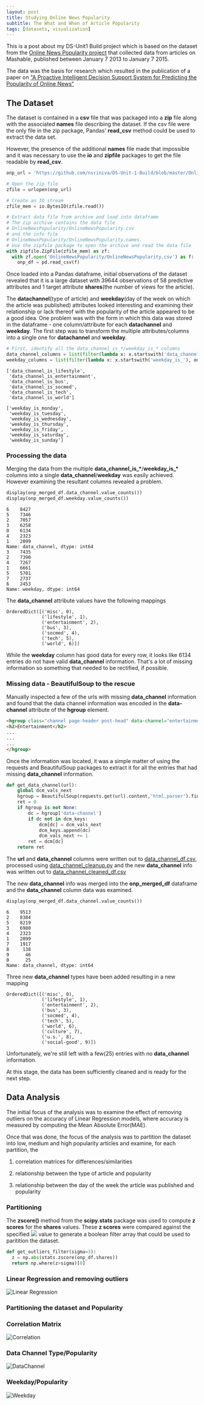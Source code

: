 ```yaml
---
layout: post
title: Studying Online News Popularity
subtitle: The What and When of Article Popularity
tags: [datasets, visualization]
---
```


This is a post about my DS-Unit1 Build project which is based on the dataset from the [Online News Popularity project](https://archive.ics.uci.edu/ml/datasets/online+news+popularity) that collected data from articles on Mashable, published between January 7 2013 to January 7 2015.

The data was the basis for research which resulted in the publication of a paper on ["A Proactive Intelligent Decision Support System for Predicting the Popularity of Online News"](https://www.researchgate.net/publication/283510525_A_Proactive_Intelligent_Decision_Support_System_for_Predicting_the_Popularity_of_Online_News)

## The Dataset
The dataset is contained in a **csv** file that was packaged into a **zip** file along with the associated **names** file describing the dataset. If the csv file were the only file in the zip package, Pandas' **read_csv** method could be used to extract the data set. 

However, the presence of the additional **names** file made that impossible and it was necessary to use the  **io** and **zipfile** packages to get the file readable by **read_csv**.

```python
onp_url = 'https://github.com/nsriniva/DS-Unit-1-Build/blob/master/OnlineNewsPopularity.zip?raw=true'

# Open the zip file
zfile = urlopen(onp_url)

# Create an IO stream
zfile_mem = io.BytesIO(zfile.read())

# Extract data file from archive and load into dataframe
# The zip archive contains the data file 
# OnlineNewsPopularity/OnlineNewsPopularity.csv 
# and the info file 
# OnlineNewsPopularity/OnlineNewsPopularity.names.
# Use the zipfile package to open the archive and read the data file
with zipfile.ZipFile(zfile_mem) as zf:
  with zf.open('OnlineNewsPopularity/OnlineNewsPopularity.csv') as f:
    onp_df = pd.read_csv(f)
```    

Once loaded into a Pandas dataframe, initial observations of the dataset revealed that it is a large dataset with 39644 observations of 58 predictive attributes and 1 target attribute **shares**(the number of views for the article). 

The **datachannel**(type of article) and **weekday**(day of the week on which the article was published) attributes looked interesting and examining their relationship or lack thereof with the popularity of the article appeared to be a good idea. One problem was with the form in which this data was stored in the dataframe - one column/attribute for each **datachannel** and **weekday**. The first step was to transform the multiple attributes/columns into a single one for **datachannel** and **weekday**.
 
```python
# First, identify all the data_channel_is_*/weekday_is_* columns
data_channel_columns = list(filter(lambda x: x.startswith('data_channel_is_'), onp_df.columns))
weekday_columns = list(filter(lambda x: x.startswith('weekday_is_'), onp_df.columns))
```
~~~
['data_channel_is_lifestyle', 
 'data_channel_is_entertainment',
 'data_channel_is_bus',
 'data_channel_is_socmed',
 'data_channel_is_tech',
 'data_channel_is_world']

['weekday_is_monday',
 'weekday_is_tuesday',
 'weekday_is_wednesday',
 'weekday_is_thursday',
 'weekday_is_friday',
 'weekday_is_saturday',
 'weekday_is_sunday']
~~~

### Processing the data
Merging the data from the multiple **data_channel_is_\***/**weekday_is_\*** columns into a single **data_channel**/**weekday** was easily achieved.
However examining the resultant columns revealed a problem.
```python
display(onp_merged_df.data_channel.value_counts())
display(onp_merged_df.weekday.value_counts())
```
~~~
6    8427
5    7346
2    7057
3    6258
0    6134
4    2323
1    2099
Name: data_channel, dtype: int64
3    7435
2    7390
4    7267
1    6661
5    5701
7    2737
6    2453
Name: weekday, dtype: int64
~~~
The **data_channel** attribute values have the following mappings
~~~
OrderedDict([('misc', 0),
             ('lifestyle', 1),
             ('entertainment', 2),
             ('bus', 3),
             ('socmed', 4),
             ('tech', 5),
             ('world', 6)])
~~~
While the **weekday** column has good data for every row, it looks like 6134 entries do not have valid **data_channel** information. That's a lot of missing information so something that needed to be rectified, if possible.

### Missing data - BeautifulSoup to the rescue

Manually inspected a few of the urls with missing **data_channel** information and found that the data channel information was encoded in the **data-channel** attribute of the **hgroup** element.

```html
<hgroup class="channel page-header post-head" data-channel="entertainment" data-section="sec0=entertainment&amp;sec1=index&amp;sec2=">
<h2>Entertainment</h2>
...
...
...
</hgroup>
```
Once the information was located, it was a simple matter of using the requests and BeautifulSoup packages to extract it for all the entries that had missing **data_channel** information.

```python
def get_data_channel(url):
    global dcm_vals_next
    hgroup = BeautifulSoup(requests.get(url).content,'html.parser').find('hgroup')
    ret = 0
    if hgroup is not None:
        dc = hgroup['data-channel']
        if dc not in dcm_keys:
            dcm[dc] = dcm_vals_next
            dcm_keys.append(dc)
            dcm_vals_next += 1
        ret = dcm[dc]
    return ret

```
The **url** and **data_channel** columns were written out to [data_channel_df.csv](https://raw.githubusercontent.com/nsriniva/DS-Unit-1-Build/master/data_channel_df.csv), processed using [data_channel_cleanup.py](https://raw.githubusercontent.com/nsriniva/DS-Unit-1-Build/master/data_channel_cleanup.py) and the new **data_channel** info was written out to [data_channel_cleaned_df.csv](https://raw.githubusercontent.com/nsriniva/DS-Unit-1-Build/master/data_channel_cleaned_df.csv)

The new **data_channel** info was merged into the **onp_merged_df** dataframe and the **data_channel** column data was examined.

```python
display(onp_merged_df.data_channel.value_counts())
```
~~~
6    9513
2    8384
5    8219
3    6980
4    2323
1    2099
7    1917
8     138
9      46
0      25
Name: data_channel, dtype: int64
~~~

Three new **data_channel** types have been added resulting in a new mapping
~~~
OrderedDict([('misc', 0),
             ('lifestyle', 1),
             ('entertainment', 2),
             ('bus', 3),
             ('socmed', 4),
             ('tech', 5),
             ('world', 6),
             ('culture', 7),
             ('u.s.', 8),
             ('social-good', 9)])
~~~

Unfortunately, we're still left with a few(25) entries with no **data_channel** information.

At this stage, the data has been sufficiently cleaned and is ready for the next step.

## Data Analysis

The initial focus of the analysis was to examine the effect of removing outliers on the accuracy of Linear Regression models, where accuracy is measured by computing the Mean Absolute Error(MAE).

Once that was done, the focus of the analysis was to partition the dataset into low, medium and high popularity articles and examine, for each partition, the

1. correlation matrices for differences/similarities

2. relationship between the type of article and popularity

3. relationship between the day of the week the article was published and popularity

### Partitioning

The **zscore()** method from the **scipy.stats** package was used to compute **z scores** for the **shares** values. These **z scores** were compared against the specified <img src="https://render.githubusercontent.com/render/math?math={\sigma}"> value to generate a boolean filter array that could be used to paritition the dataset.

```python
def get_outliers_filter(sigma=3):
  z = np.abs(stats.zscore(onp_df.shares))
  return np.where(z>sigma)[0]
```

### Linear Regression and removing outliers

![Linear Regression](/assets/img/LinearRegression.png)

### Partitioning the dataset and Popularity

### Correlation Matrix

![Correlation](/assets/img/Correlation.png)

### Data Channel Type/Popularity

![DataChannel](/assets/img//DataChannel.png)

### Weekday/Popularity

![Weekday](/assets/img/Weekday.png)
